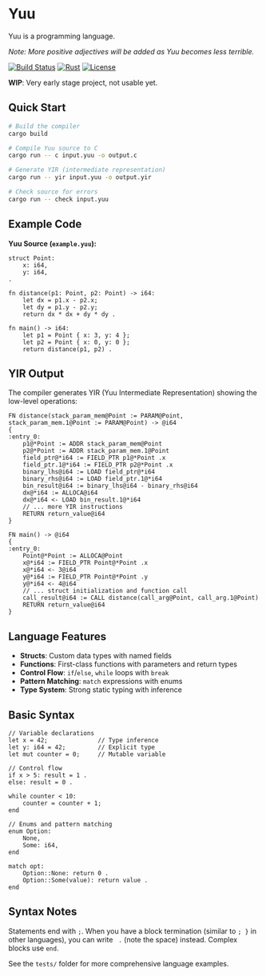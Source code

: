 # Yuu

Yuu is a programming language.

*Note: More positive adjectives will be added as Yuu becomes less terrible.*

[![Build Status](https://github.com/JanIngoHaas/yuu/workflows/CI/badge.svg)](https://github.com/JanIngoHaas/yuu/actions)
[![Rust](https://img.shields.io/badge/rust-1.90+-orange.svg)](https://www.rust-lang.org)
[![License](https://img.shields.io/badge/license-Apache%202.0-blue.svg)](LICENSE)

**WIP**: Very early stage project, not usable yet.

## Quick Start

```bash
# Build the compiler
cargo build

# Compile Yuu source to C
cargo run -- c input.yuu -o output.c

# Generate YIR (intermediate representation)
cargo run -- yir input.yuu -o output.yir

# Check source for errors
cargo run -- check input.yuu
```

## Example Code

**Yuu Source (`example.yuu`):**
```yuu
struct Point:
    x: i64,
    y: i64,
.

fn distance(p1: Point, p2: Point) -> i64:
    let dx = p1.x - p2.x;
    let dy = p1.y - p2.y;
    return dx * dx + dy * dy .

fn main() -> i64:
    let p1 = Point { x: 3, y: 4 };
    let p2 = Point { x: 0, y: 0 };
    return distance(p1, p2) .
```

## YIR Output

The compiler generates YIR (Yuu Intermediate Representation) showing the low-level operations:

```yir
FN distance(stack_param_mem@Point := PARAM@Point, stack_param_mem.1@Point := PARAM@Point) -> @i64
{
:entry_0:
    p1@*Point := ADDR stack_param_mem@Point
    p2@*Point := ADDR stack_param_mem.1@Point
    field_ptr@*i64 := FIELD_PTR p1@*Point .x
    field_ptr.1@*i64 := FIELD_PTR p2@*Point .x
    binary_lhs@i64 := LOAD field_ptr@*i64
    binary_rhs@i64 := LOAD field_ptr.1@*i64
    bin_result@i64 := binary_lhs@i64 - binary_rhs@i64
    dx@*i64 := ALLOCA@i64
    dx@*i64 <- LOAD bin_result.1@*i64
    // ... more YIR instructions
    RETURN return_value@i64
}

FN main() -> @i64
{
:entry_0:
    Point@*Point := ALLOCA@Point
    x@*i64 := FIELD_PTR Point@*Point .x
    x@*i64 <- 3@i64
    y@*i64 := FIELD_PTR Point@*Point .y
    y@*i64 <- 4@i64
    // ... struct initialization and function call
    call_result@i64 := CALL distance(call_arg@Point, call_arg.1@Point)
    RETURN return_value@i64
}
```

## Language Features

- **Structs**: Custom data types with named fields
- **Functions**: First-class functions with parameters and return types  
- **Control Flow**: `if`/`else`, `while` loops with `break`
- **Pattern Matching**: `match` expressions with enums
- **Type System**: Strong static typing with inference

## Basic Syntax

```yuu
// Variable declarations
let x = 42;              // Type inference
let y: i64 = 42;         // Explicit type
let mut counter = 0;     // Mutable variable

// Control flow
if x > 5: result = 1 .
else: result = 0 .

while counter < 10:
    counter = counter + 1;
end

// Enums and pattern matching
enum Option:
    None,
    Some: i64,
end

match opt:
    Option::None: return 0 .
    Option::Some(value): return value .
end
```

## Syntax Notes

Statements end with `;`. When you have a block termination (similar to `; }` in other languages), you can write ` .` (note the space) instead. Complex blocks use `end`.

See the `tests/` folder for more comprehensive language examples.
